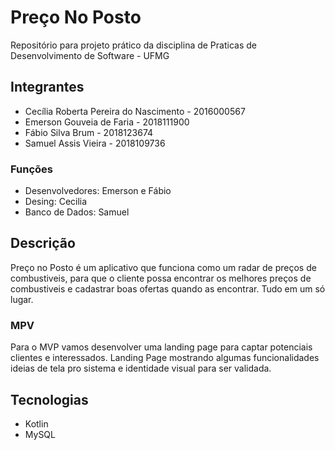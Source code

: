 # Preço No Posto
Repositório para projeto prático da disciplina de Praticas de Desenvolvimento de Software -  UFMG
## Integrantes
 - Cecília Roberta Pereira do Nascimento - 2016000567
 - Emerson Gouveia de Faria - 2018111900
 - Fábio Silva Brum - 2018123674
 - Samuel Assis Vieira - 2018109736
 ### Funções
  - Desenvolvedores: Emerson e Fábio
  - Desing: Cecilia
  - Banco de Dados: Samuel
## Descrição
Preço no Posto é um aplicativo que funciona como um radar de preços de combustiveis, para que o cliente possa encontrar os melhores preços de combustiveis e cadastrar boas ofertas quando as encontrar. Tudo em um só lugar.
### MPV
Para o MVP vamos desenvolver uma landing page para captar potenciais clientes e interessados. Landing Page mostrando algumas funcionalidades ideias de tela pro sistema e identidade visual para ser validada.
## Tecnologias
 - Kotlin
 - MySQL

